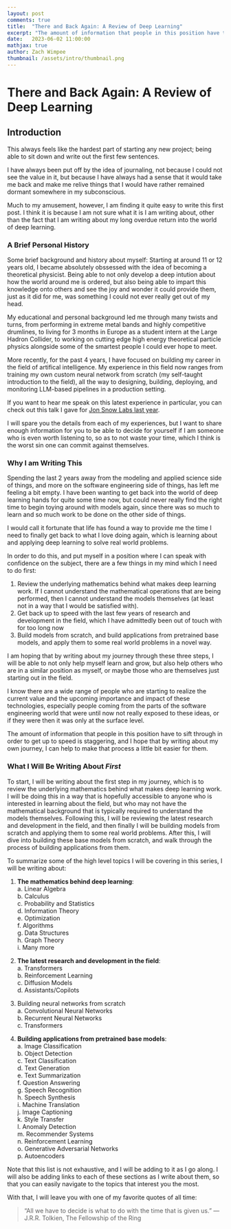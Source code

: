 ```yaml
---
layout: post
comments: true
title:  "There and Back Again: A Review of Deep Learning"
excerpt: "The amount of information that people in this position have to sift through in order to get up to speed is staggering, and I hope that by writing about my own journey, I can help to make that process a little bit easier for them."
date:   2023-06-02 11:00:00
mathjax: true
author: Zach Wimpee
thumbnail: /assets/intro/thumbnail.png
---
```

# There and Back Again: A Review of Deep Learning

## Introduction

This always feels like the hardest part of starting any new project; being able to sit down and write out the first few sentences. 

I have always been put off by the idea of journaling, not because I could not see the value in it, 
but because I have always had a sense that it would take me back and make me relive things that I would have rather
remained dormant somewhere in my subconscious.

Much to my amusement, however, I am finding it quite easy to write this first post. I think it is because I am not
sure what it is I am writing about, other than the fact that I am writing about my long overdue return into the world of deep learning.

### A Brief Personal History
Some brief background and history about myself: Starting at around 11 or 12 years old, I became absolutely obssessed with the idea
of becoming a theoretical physicist. Being able to not only develop a deep intution about how the world around me is ordered, but
also being able to impart this knowledge onto others and see the joy and wonder it could provide them, just as it did for me, was
something I could not ever really get out of my head. 

My educational and personal background led me through many twists and turns, from performing in extreme metal bands and highly competitive drumlines,
to living for 3 months in Europe as a student intern at the Large Hadron Collider, to working on cutting edge high energy theoretical particle physics alongside some of the smartest people I could ever hope to meet.

More recently, for the past 4 years, I have focused on building my career in the field of artifical intelligence. My experience in this field now ranges from training my own custom neural network from scratch (my self-taught introduction to the field), all the way to designing, building, deploying, and monitoring LLM-based pipelines in a production setting.

If you want to hear me speak on this latest experience in particular, you can check out this talk I gave for  [Jon Snow Labs last year](https://www.nlpsummit.org/creating-and-maintaining-pipelines-for-machine-learning-operations/).

I will spare you the details from each of my experiences, but I want to share enough information for you to be able to decide for yourself if I am someone who is even worth listening to, so as to not waste your time, which I think is the worst sin one can commit against themselves. 

### Why I am Writing This
Spending the last 2 years away from the modeling and applied science side of things, and more on the software engineering side of things, has left me feeling a bit empty. I have been wanting to get back into the world of deep learning hands for quite some time now, but could never really find the right time to begin toying around with models again, since there was so much to learn and so much work to be done on the other side of things. 

I would call it fortunate that life has found a way to provide me the time I need to finally get back to what I love doing again, which is learning about and applying deep learning to solve real world problems.

In order to do this, and put myself in a position where I can speak with confidence on the subject, there are a few things in my mind which I need to do first:

1. Review the underlying mathematics behind what makes deep learning work. If I cannot understand the mathematical operations that are being performed, then I cannot understand the models themselves (at least not in a way that I would be satisfied with).
2. Get back up to speed with the last few years of research and development in the field, which I have admittedly been out of touch with for too long now
3. Build models from scratch, and build applications from pretrained base models, and apply them to some real world problems in a novel way.

I am hoping that by writing about my journey through these three steps, I will be able to not only help myself learn and grow, but also help others who are in a similar position as myself, or maybe those who are themselves just starting out in the field. 

I know there are a wide range of people who are starting to realize the current value and the upcoming importance and impact of these technologies, especially people coming from the parts of the software engineering world that were until now not really exposed to these ideas, or if they were then it was only at the surface level.

The amount of information that people in this position have to sift through in order to get up to speed is staggering, and I hope that by writing about my own journey, I can help to make that process a little bit easier for them.


### What I Will Be Writing About *First*
To start, I will be writing about the first step in my journey, which is to review the underlying mathematics behind what makes deep learning work. I will be doing this in a way that is hopefully accessible to anyone who is interested in learning about the field, but who may not have the mathematical background that is typically required to understand the models themselves. 
Following this, I will be reviewing the latest research and development in the field, and then finally I will be building models from scratch and applying them to some real world problems.
After this, I will dive into building these base models from scratch, and walk through the process of building applications from them.

To summarize some of the high level topics I will be covering in this series, I will be writing about:

1. **The mathematics behind deep learning**:\
    a. Linear Algebra\
    b. Calculus\
    c. Probability and Statistics\
    d. Information Theory\
    e. Optimization\
    f. Algorithms\
    g. Data Structures\
    h. Graph Theory\
    i. Many more

2. **The latest research and development in the field**:\
    a. Transformers\
    b. Reinforcement Learning\
    c. Diffusion Models\
    d. Assistants/Copilots

3. Building neural networks from scratch\
    a. Convolutional Neural Networks\
    b. Recurrent Neural Networks\
    c. Transformers

4. **Building applications from pretrained base models**:\
    a. Image Classification\
    b. Object Detection\
    c. Text Classification\
    d. Text Generation\
    e. Text Summarization\
    f. Question Answering\
    g. Speech Recognition\
    h. Speech Synthesis\
    i. Machine Translation\
    j. Image Captioning\
    k. Style Transfer\
    l. Anomaly Detection\
    m. Recommender Systems\
    n. Reinforcement Learning\
    o. Generative Adversarial Networks\
    p. Autoencoders

Note that this list is not exhaustive, and I will be adding to it as I go along. I will also be adding links to each of these sections as I write about them, so that you can easily navigate to the topics that interest you the most.

With that, I will leave you with one of my favorite quotes of all time:
> “All we have to decide is what to do with the time that is given us.” ― J.R.R. Tolkien, The Fellowship of the Ring 